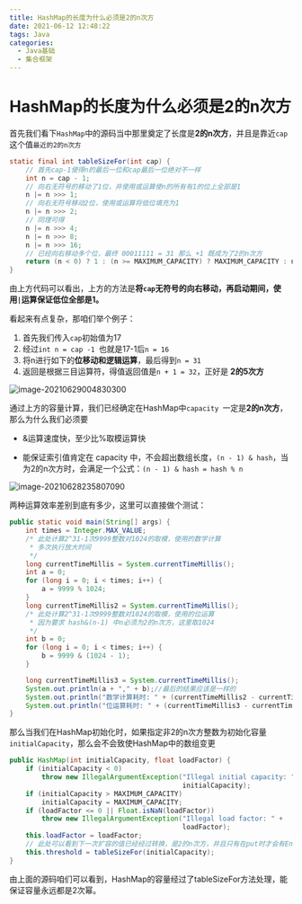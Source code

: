```yaml
---
title: HashMap的长度为什么必须是2的n次方
date: 2021-06-12 12:48:22
tags: Java
categories:
  - Java基础
  - 集合框架
---
```

# HashMap的长度为什么必须是2的n次方

首先我们看下`HashMap`中的源码当中那里奠定了长度是**2的n次方**，并且是靠近`cap`这个值`最近的2的n次方`

```java
static final int tableSizeFor(int cap) {
    // 首先cap-1使得n的最后一位和cap最后一位绝对不一样
    int n = cap - 1;
    // 向右无符号的移动了1位，并使用或运算使n的所有有1的位上全部是1
    n |= n >>> 1;
    // 向右无符号移动2位，使用或运算将低位填充为1
    n |= n >>> 2;
    // 同理可得
    n |= n >>> 4;
    n |= n >>> 8;
    n |= n >>> 16;
    // 已经向右移动多个位，最终 00011111 = 31 那么 +1 既成为了2的n次方
    return (n < 0) ? 1 : (n >= MAXIMUM_CAPACITY) ? MAXIMUM_CAPACITY : n + 1;
}
```

由上方代码可以看出，上方的方法是**将`cap`无符号的向右移动，再启动期间，使用`|`运算保证低位全部是1。**

看起来有点复杂，那咱们举个例子：
<!--more-->
1. 首先我们传入`cap`初始值为17
2. 经过`int n = cap -1 `也就是17-1后`n = 16`
3. 将n进行如下的**位移动和逻辑运算**，最后得到`n = 31`
4. 返回是根据三目运算符，得值返回值是`n + 1 = 32`，正好是 **2的5次方**

![image-20210629004830300](C:\Users\Lovel\Desktop\image-20210629004830300.png)

通过上方的容量计算，我们已经确定在HashMap中`capacity `一定是**2的n次方**，那么为什么我们必须要

- &运算速度快，至少比%取模运算快

- 能保证索引值肯定在 capacity 中，不会超出数组长度，`(n - 1) & hash`，当为2的n次方时，会满足一个公式：`(n - 1) & hash = hash % n`

![image-20210628235807090](C:\Users\Lovel\Desktop\image-20210629004830300.png)

两种运算效率差别到底有多少，这里可以直接做个测试：

```java
public static void main(String[] args) {
    int times = Integer.MAX_VALUE;
    /* 此处计算2^31-1次9999整数对1024的取模，使用的数学计算
     * 多次执行放大时间
     */
    long currentTimeMillis = System.currentTimeMillis();
    int a = 0;
    for (long i = 0; i < times; i++) {
        a = 9999 % 1024;
    }
    long currentTimeMillis2 = System.currentTimeMillis();
    /* 此处计算2^31-1次9999整数对1024的取模，使用的位运算
     * 因为要求 hash&(n-1) 中n必须为2的n次方，这里取1024
     */
    int b = 0;
    for (long i = 0; i < times; i++) {
        b = 9999 & (1024 - 1);
    }

    long currentTimeMillis3 = System.currentTimeMillis();
    System.out.println(a + "," + b);//最后的结果应该是一样的
    System.out.println("数学计算耗时: " + (currentTimeMillis2 - currentTimeMillis));// 1839ms
    System.out.println("位运算耗时: " + (currentTimeMillis3 - currentTimeMillis2));// 852ms
}
```



那么当我们在HashMap初始化时，如果指定非2的n次方整数为初始化容量`initialCapacity`，那么会不会致使HashMap中的数组变更

```java
public HashMap(int initialCapacity, float loadFactor) {
    if (initialCapacity < 0)
        throw new IllegalArgumentException("Illegal initial capacity: " +
                                           initialCapacity);
    if (initialCapacity > MAXIMUM_CAPACITY)
        initialCapacity = MAXIMUM_CAPACITY;
    if (loadFactor <= 0 || Float.isNaN(loadFactor))
        throw new IllegalArgumentException("Illegal load factor: " +
                                           loadFactor);
    this.loadFactor = loadFactor;
    // 此处可以看到下一次扩容的值已经经过转换，是2的n次方，并且只有在put时才会有Entry数组的创建
    this.threshold = tableSizeFor(initialCapacity);
}
```

由上面的源码咱们可以看到，HashMap的容量经过了tableSizeFor方法处理，能保证容量永远都是2次幂。